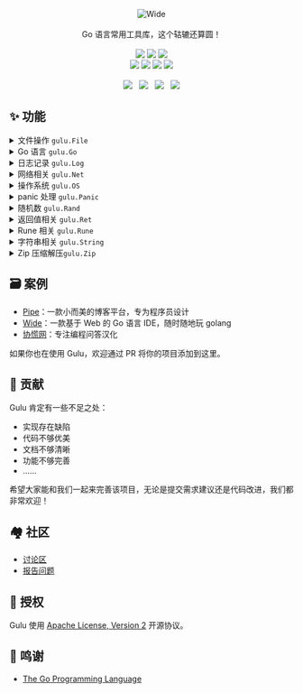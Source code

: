 <p align = "center">
<img alt="Wide" src="https://user-images.githubusercontent.com/873584/58315007-4100f080-7e43-11e9-9b10-b64a6a4a5d2d.png">
<br><br>
Go 语言常用工具库，这个轱辘还算圆！
<br><br>
<a title="Coverage Status" target="_blank" href="https://coveralls.io/repos/github/b3log/gulu/badge.svg?branch=master"><img src="https://img.shields.io/coveralls/github/b3log/gulu.svg?style=flat-square&color=CC9933"></a>
<a title="Code Size" target="_blank" href="https://github.com/b3log/gulu"><img src="https://img.shields.io/github/languages/code-size/b3log/gulu.svg?style=flat-square"></a>
<a title="Apache License" target="_blank" href="https://github.com/b3log/gulu/blob/master/LICENSE"><img src="https://img.shields.io/badge/license-apache2-orange.svg?style=flat-square"></a>
<br>
<a title="GitHub Commits" target="_blank" href="https://github.com/b3log/gulu/commits/master"><img src="https://img.shields.io/github/commit-activity/m/b3log/gulu.svg?style=flat-square"></a>
<a title="Last Commit" target="_blank" href="https://github.com/b3log/gulu/commits/master"><img src="https://img.shields.io/github/last-commit/b3log/gulu.svg?style=flat-square&color=FF9900"></a>
<a title="GitHub Pull Requests" target="_blank" href="https://github.com/b3log/gulu/pulls"><img src="https://img.shields.io/github/issues-pr-closed/b3log/gulu.svg?style=flat-square&color=FF9966"></a>
<a title="Hits" target="_blank" href="https://github.com/b3log/hits"><img src="https://hits.b3log.org/b3log/gulu.svg"></a>
<br><br>
<a title="GitHub Watchers" target="_blank" href="https://github.com/b3log/gulu/watchers"><img src="https://img.shields.io/github/watchers/b3log/gulu.svg?label=Watchers&style=social"></a>&nbsp;&nbsp;
<a title="GitHub Stars" target="_blank" href="https://github.com/b3log/gulu/stargazers"><img src="https://img.shields.io/github/stars/b3log/gulu.svg?label=Stars&style=social"></a>&nbsp;&nbsp;
<a title="GitHub Forks" target="_blank" href="https://github.com/b3log/gulu/network/members"><img src="https://img.shields.io/github/forks/b3log/gulu.svg?label=Forks&style=social"></a>&nbsp;&nbsp;
<a title="Author GitHub Followers" target="_blank" href="https://github.com/88250"><img src="https://img.shields.io/github/followers/88250.svg?label=Followers&style=social"></a>
</p>

## ✨ 功能

<details>
<summary>文件操作 <code>gulu.File</code></summary>
<br>

* 获取文件大小
* 判断路径是否存在
* 判断文件是否是图片
* 按内容判断文件是否是可执行二进制
* 判断文件是否是目录
* 复制文件
* 复制目录
</details>

<details>
<summary>Go 语言 <code>gulu.Go</code></summary>
<br>

* 获取 Go API 源码目录路径
* 判断指定路径是否在 Go API 源码目录下
* 获取格式化工具名 ["gofmt", "goimports"]
* 获取 $GOBIN 下指定可执行程序名的绝对路径
</details>


<details>
<summary>日志记录 <code>gulu.Log</code></summary>
<br>

* 提供可指定日志级别的日志记录器
</details>

<details>
<summary>网络相关 <code>gulu.Net</code></summary>
<br>

* 获取本机第一张网卡的地址
</details>

<details>
<summary>操作系统 <code>gulu.OS</code></summary>
<br>

* 判断是否是 Windows
* 获取当前进程的工作目录
* 获取用户 Home 目录路径
</details>

<details>
<summary>panic 处理 <code>gulu.Panic</code></summary>
<br>

* 包装 recover() 提供更好的报错日志格式
</details>

<details>
<summary>随机数 <code>gulu.Rand</code></summary>
<br>

* 随机字符串
* 随机整数
</details>

<details>
<summary>返回值相关 <code>gulu.Ret</code></summary>
<br>

* 提供普适返回值结构
</details>

<details>
<summary>Rune 相关 <code>gulu.Rune</code></summary>
<br>

* 判断 rune 是否为数字或字母
* 判断 rune 是否为字母
</details>

<details>
<summary>字符串相关 <code>gulu.String</code></summary>
<br>

* 字符串是否包含在字符串数组中
* 求最长公共子串
</details>

<details>
<summary>Zip 压缩解压<code>gulu.Zip</code></summary>
<br>

* Zip 压缩和解压
</details>

## 🗃 案例

* [Pipe](https://github.com/b3log/pipe)：一款小而美的博客平台，专为程序员设计
* [Wide](https://github.com/b3log/wide)：一款基于 Web 的 Go 语言 IDE，随时随地玩 golang
* [协慌网](https://routinepanic.com)：专注编程问答汉化

如果你也在使用 Gulu，欢迎通过 PR 将你的项目添加到这里。

## 💝 贡献

Gulu 肯定有一些不足之处：

* 实现存在缺陷
* 代码不够优美
* 文档不够清晰
* 功能不够完善
* ……

希望大家能和我们一起来完善该项目，无论是提交需求建议还是代码改进，我们都非常欢迎！

## 🏘️ 社区

* [讨论区](https://hacpai.com/tag/gulu)
* [报告问题](https://github.com/b3log/gulu/issues/new/choose)

## 📄 授权

Gulu 使用 [Apache License, Version 2](https://www.apache.org/licenses/LICENSE-2.0) 开源协议。

## 🙏 鸣谢

* [The Go Programming Language](https://golang.org)
